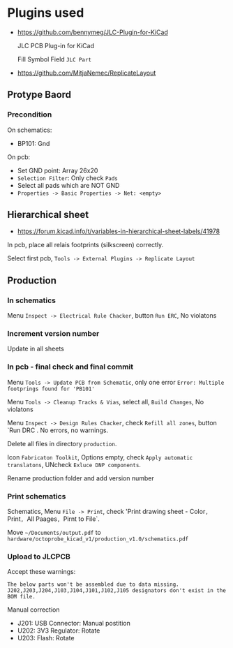 # Plugins used

* https://github.com/bennymeg/JLC-Plugin-for-KiCad

  JLC PCB Plug-in for KiCad

  Fill Symbol Field `JLC Part`

* https://github.com/MitjaNemec/ReplicateLayout

## Protype Baord

### Precondition

On schematics:
 * BP101: Gnd

On pcb:
 * Set GND point: Array 26x20
 * `Selection Filter`: Only check `Pads`
 * Select all pads which are NOT GND
 * `Properties -> Basic Properties -> Net: <empty>`

## Hierarchical sheet

* https://forum.kicad.info/t/variables-in-hierarchical-sheet-labels/41978

In pcb, place all relais footprints (silkscreen) correctly.

Select first pcb, `Tools -> External Plugins -> Replicate Layout`

## Production

### In schematics

Menu `Inspect -> Electrical Rule Chacker`, button `Run ERC`, No violatons

### Increment version number

Update in all sheets

### In pcb - final check and final commit

Menu `Tools -> Update PCB from Schematic`, only one error `Error: Multiple footprings found for 'PB101'`

Menu `Tools -> Cleanup Tracks & Vias`, select all,  `Build Changes`, No violatons

Menu `Inspect -> Design Rules Chacker`, check `Refill all zones`, button `Run DRC . No errors, no warnings.

Delete all files in directory `production`.

Icon `Fabricaton Toolkit`, Options empty, check `Apply automatic translatons`, UNcheck `Exluce DNP components`.

Rename production folder and add version number

### Print schematics

Schematics, Menu `File -> Print`, check 'Print drawing sheet - Color`, `Print`, `All Paages`, `Pirnt to File`.

Move `~/Documents/output.pdf` to `hardware/octoprobe_kicad_v1/production_v1.0/schematics.pdf`

### Upload to JLCPCB

Accept these warnings:
```
The below parts won't be assembled due to data missing.
J202,J203,J204,J103,J104,J101,J102,J105 designators don't exist in the BOM file.
```

Manual correction
 * J201: USB Connector: Manual postition
 * U202: 3V3 Regulator: Rotate
 * U203: Flash: Rotate

